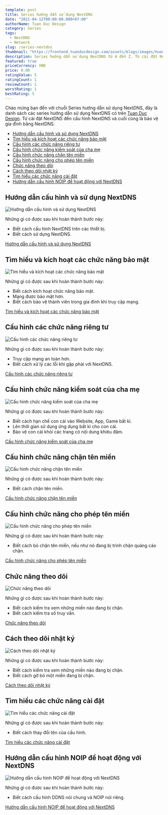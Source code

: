 ```yaml
---
template: post
title: Series hướng dẫn sử dụng NextDNS
date: "2021-04-12T00:00:00.000+07:00"
authorName: Tuan Duc Design
category: Series
tags:
  - NextDNS
  - Network
slug: /series-nextdns
thumbnail: "https://frontend.tuanducdesign.com/assets/blogs/images/huong-dan-cau-hinh-va-su-dung-nextdns-tren-modem.jpeg"
description: Series hướng dẫn sử dụng NextDNS từ A đến Z. Từ cài đặt NextDNS đến cấu hình NextDNS và cuối cùng là bảo vệ gia đình bằng NextDNS.
featured: true
priceCurrency: VNĐ
price: 0.00
ratingValue: 5
ratingCount: 1
reviewCount: 1
worstRating: 1
bestRating: 5
---
```


Chào mừng bạn đến với chuỗi Series hướng dẫn sử dụng NextDNS, đây là danh sách các series hướng dẫn sử dụng NextDNS có trên [Tuan Duc Design](https://tuanducdesign.com/). Từ cài đặt NextDNS đến cấu hình NextDNS và cuối cùng là bảo vệ gia đình bằng NextDNS.

- [Hướng dẫn cấu hình và sử dụng NextDNS](#hướng-dẫn-cấu-hình-và-sử-dụng-nextdns)
- [Tìm hiểu và kích hoạt các chức năng bảo mật](#tìm-hiểu-và-kích-hoạt-các-chức-năng-bảo-mật)
- [Cấu hình các chức năng riêng tư](#cấu-hình-các-chức-năng-riêng-tư)
- [Cấu hình chức năng kiểm soát của cha mẹ](#cấu-hình-chức-năng-kiểm-soát-của-cha-mẹ)
- [Cấu hình chức năng chặn tên miền](#cấu-hình-chức-năng-chặn-tên-miền)
- [Cấu hình chức năng cho phép tên miền](#cấu-hình-chức-năng-cho-phép-tên-miền)
- [Chức năng theo dõi](#chức-năng-theo-dõi)
- [Cách theo dõi nhật ký](#cách-theo-dõi-nhật-ký)
- [Tìm hiểu các chức năng cài đặt](#tìm-hiểu-các-chức-năng-cài-đặt)
- [Hướng dẫn cấu hình NOIP để hoạt động với NextDNS](#hướng-dẫn-cấu-hình-noip-để-hoạt-động-với-nextdns)

## Hướng dẫn cấu hình và sử dụng NextDNS

![Hướng dẫn cấu hình và sử dụng NextDNS](/images/huong-dan-cau-hinh-va-su-dung-nextdns-tren-modem.jpeg)

Những gì có được sau khi hoàn thành bước này:

- Biết cách cấu hình NextDNS trên các thiết bị.
- Biết cách sử dụng NextDNS.

[Hướng dẫn cấu hình và sử dụng NextDNS](https://tuanducdesign.com/series/huong-dan-cau-hinh-va-su-dung-nextdns-tren-modem)

## Tìm hiểu và kích hoạt các chức năng bảo mật

![Tìm hiểu và kích hoạt các chức năng bảo mật](/images/tim-hieu-va-kich-hoat-cac-chuc-nang-bao-mat-tren-nextdns.png)

Những gì có được sau khi hoàn thành bước này:

- Biết cách kích hoạt chức năng bảo mật.
- Mạng được bảo mật hơn.
- Biết cách bảo vệ thành viên trong gia đình khi truy cập mạng.

[Tìm hiểu và kích hoạt các chức năng bảo mật](https://tuanducdesign.com/series/tim-hieu-va-kich-hoat-cac-chuc-nang-bao-mat-tren-nextdns)

## Cấu hình các chức năng riêng tư

![Cấu hình các chức năng riêng tư](/images/cau-hinh-cac-chuc-nang-rieng-tu-tren-nextdns.png)

Những gì có được sau khi hoàn thành bước này:

- Truy cập mạng an toàn hơn.
- Biết cách xử lý các lỗi khi gặp phải với NextDNS.

[Cấu hình các chức năng riêng tư](https://tuanducdesign.com/series/cau-hinh-cac-chuc-nang-rieng-tu-tren-nextdns)

## Cấu hình chức năng kiểm soát của cha mẹ

![Cấu hình chức năng kiểm soát của cha mẹ](/images/cau-hinh-chuc-nang-kiem-soat-cua-cha-me-tren-nextdns.png)

Những gì có được sau khi hoàn thành bước này:

- Biết cách hạn chế con cái vào Website, App, Game bất kì.
- Lên thời gian sử dụng ứng dụng bất kì cho con cái.
- Bảo vệ con cái khỏi các trang có nội dung khiêu đâm.

[Cấu hình chức năng kiểm soát của cha mẹ](https://tuanducdesign.com/series/cau-hinh-chuc-nang-kiem-soat-cua-cha-me-tren-nextdns)

## Cấu hình chức năng chặn tên miền

![Cấu hình chức năng chặn tên miền](/images/cau-hinh-chuc-nang-chan-ten-mien-tren-nextdns.png)

Những gì có được sau khi hoàn thành bước này:

- Biết cách chặn tên miền.

[Cấu hình chức năng chặn tên miền](https://tuanducdesign.com/series/cau-hinh-chuc-nang-chan-ten-mien-tren-nextdns)

## Cấu hình chức năng cho phép tên miền

![Cấu hình chức năng cho phép tên miền](/images/cau-hinh-chuc-nang-cho-phep-ten-mien-tren-nextdns.png)

Những gì có được sau khi hoàn thành bước này:

- Biết cách bỏ chặn tên miền, nếu như nó đang bị trình chặn quảng cáo chặn.

[Cấu hình chức năng cho phép tên miền](https://tuanducdesign.com/series/cau-hinh-chuc-nang-cho-phep-ten-mien-tren-nextdns)

## Chức năng theo dõi

![Chức năng theo dõi](/images/chuc-nang-theo-doi-tren-nextdns-co-y-nghia-gi.png)

Những gì có được sau khi hoàn thành bước này:

- Biết cách kiểm tra xem những miền nào đang bị chặn.
- Biết cách kiểm tra số truy vấn.

[Chức năng theo dõi](https://tuanducdesign.com/series/chuc-nang-theo-doi-tren-nextdns-co-y-nghia-gi)

## Cách theo dõi nhật ký

![Cách theo dõi nhật ký](/images/cach-theo-doi-nhat-ky-tren-nextdns.png)

Những gì có được sau khi hoàn thành bước này:

- Biết cách kiểm tra xem những miền nào đang bị chặn.
- Biết cách gỡ bỏ một miền đang bị chặn.

[Cách theo dõi nhật ký](https://tuanducdesign.com/series/cach-theo-doi-nhat-ky-tren-nextdns)

## Tìm hiểu các chức năng cài đặt

![Tìm hiểu các chức năng cài đặt](/images/tim-hieu-cac-chuc-nang-cai-dat-tren-nextdns.png)

Những gì có được sau khi hoàn thành bước này:

- Biết cách thay đổi tên của cấu hình.

[Tìm hiểu các chức năng cài đặt](https://tuanducdesign.com/series/tim-hieu-cac-chuc-nang-cai-dat-tren-nextdns)

## Hướng dẫn cấu hình NOIP để hoạt động với NextDNS

![Hướng dẫn cấu hình NOIP để hoạt động với NextDNS](/images/huong-dan-cau-hinh-noip-de-hoat-dong-voi-nextdns.png)

Những gì có được sau khi hoàn thành bước này:

- Biết cách cấu hình DDNS nói chung và NOIP nói riêng.

[Hướng dẫn cấu hình NOIP để hoạt động với NextDNS](https://tuanducdesign.com/series/huong-dan-cau-hinh-noip-de-hoat-dong-voi-nextdns)
